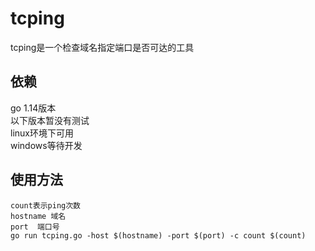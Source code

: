 # tcping
tcping是一个检查域名指定端口是否可达的工具
## 依赖
go 1.14版本  
以下版本暂没有测试  
linux环境下可用  
windows等待开发  

## 使用方法
    count表示ping次数
    hostname 域名
    port  端口号
    go run tcping.go -host $(hostname) -port $(port) -c count $(count)


